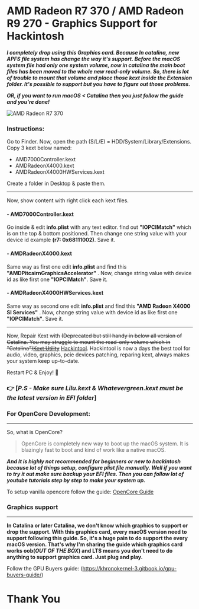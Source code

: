 # AMD Radeon R7 370 / AMD Radeon R9 270 - Graphics Support for Hackintosh

***I completely drop using this Graphics card. Because In catalina, new APFS file system has change the way it's support. Before the macOS system file had only one system volume, now in catalina the main boot files has been moved to the whole new read-only volume. So, there is lot of trouble to mount that volume and place those kext inside the Extension folder. It's possible to support but you have to figure out those problems.***

***OR, if you want to run macOS < Catalina then you just follow the guide and you're done!*** 


[Lilu kext]: https://github.com/acidanthera/Lilu/releases
[Whatevergreen kext]:https://github.com/acidanthera/WhateverGreen/releases

![AMD Radeon R7 370](https://github.com/rabbidwan/amd-r7_r9-qe-ci/blob/master/image/example.png)

### Instructions:

Go to Finder. Now, open the path (S/L/E) = HDD/System/Library/Extensions. Copy 3 kext below named: 

+ AMD7000Controller.kext
+ AMDRadeonX4000.kext
+ AMDRadeonX4000HWServices.kext

Create a folder in Desktop & paste them. 

---



Now, show content with right click each kext files. 

#### - AMD7000Controller.kext

Go inside & edit **info.plist** with any text editor. find out **"IOPCIMatch"** which is on the top & bottom positioned. Then change one string value with your device id example **(r7: 0x68111002)**.  Save it.

#### - AMDRadeonX4000.kext

Same way as first one edit **info.plist** and find this **"AMDPitcairnGraphicsAccelerator"** . Now, change string value with device id as like first one **"IOPCIMatch"**. Save it.

#### - AMDRadeonX4000HWServices.kext

Same way as second one edit **info.plist** and find this **"AMD Radeon X4000 SI Services"** . Now, change string value with device id as like first one **"IOPCIMatch"**. Save it.

---



Now, Repair Kext with ~~(Deprecated but still handy in below all version of Catalina. You may struggle to mount the read-only volume which in "Catalina")[Kext Utility](http://cvad-mac.narod.ru/index/0-4)~~ [Hackintool](https://github.com/headkaze/Hackintool). Hackintool is now a days the best tool for audio, video, graphics, pcie devices patching, reparing kext, always makes your system keep up-to-date. 

Restart PC & Enjoy! 🙂



### 👉 [***P.S - Make sure Lilu.kext & Whatevergreen.kext must be the latest version in EFI folder***]

### For OpenCore Development:
---

So, what is OpenCore?
> OpenCore is completely new way to boot up the macOS system. It is blazingly fast to boot and kind of work like a native macOS. 

**_And It is highly not recommended for beginners or new to hackintosh because lot of things setup, configure plist file manually. Well if you want to try it out make sure backup your EFI files. Then you can follow lot of youtube tutorials step by step to make your system up._**

To setup vanilla opencore follow the guide: [OpenCore Guide](https://khronokernel-2.gitbook.io/opencore-vanilla-desktop-guide/)

### Graphics support
---

**In Catalina or later Catalina, we don't know which graphics to support or drop the support. With this graphics card, every macOS version need to support following this guide. So, it's a huge pain to do support the every macOS version. That's why 
I'm sharing the guide which graphics card works oob(_OUT OF THE BOX_) and LTS means you don't need to do anything to support graphics card. Just plug and play.**

Follow the GPU Buyers guide: (https://khronokernel-3.gitbook.io/gpu-buyers-guide/)


# Thank You
